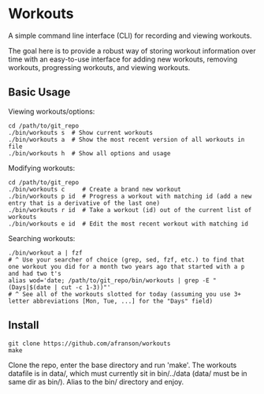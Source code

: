 # Workouts

A simple command line interface (CLI) for recording and viewing workouts.

The goal here is to provide a robust way of storing workout information over time with an easy-to-use interface for adding new workouts, removing workouts, progressing workouts, and viewing workouts.

## Basic Usage

Viewing workouts/options:
```
cd /path/to/git_repo
./bin/workouts s  # Show current workouts
./bin/workouts a  # Show the most recent version of all workouts in file
./bin/workouts h  # Show all options and usage
```

Modifying workouts:
```
cd /path/to/git_repo
./bin/workouts c     # Create a brand new workout
./bin/workouts p id  # Progress a workout with matching id (add a new entry that is a derivative of the last one)
./bin/workouts r id  # Take a workout (id) out of the current list of workouts
./bin/workouts e id  # Edit the most recent workout with matching id
```

Searching workouts:
```
./bin/workout a | fzf
# ^ Use your searcher of choice (grep, sed, fzf, etc.) to find that one workout you did for a month two years ago that started with a p and had two t's
alias wod='date; /path/to/git_repo/bin/workouts | grep -E "(Days|$(date | cut -c 1-3))"'
# ^ See all of the workouts slotted for today (assuming you use 3+ letter abbreviations [Mon, Tue, ...] for the "Days" field)
```

## Install

```
git clone https://github.com/afranson/workouts
make
```

Clone the repo, enter the base directory and run 'make'. The workouts datafile is in data/, which must currently sit in bin/../data (data/ must be in same dir as bin/). Alias to the bin/ directory and enjoy.
